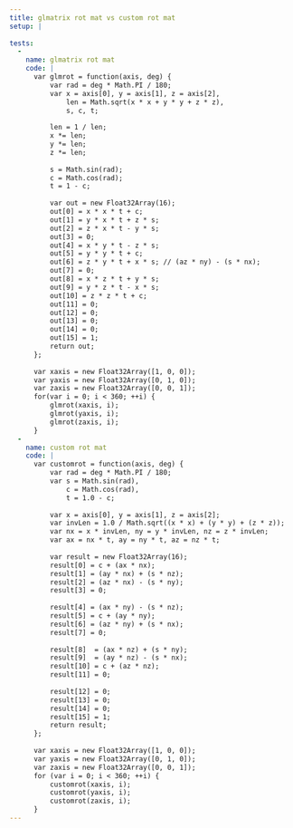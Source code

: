 ```yaml
---
title: glmatrix rot mat vs custom rot mat
setup: |
  
tests:
  -
    name: glmatrix rot mat
    code: |
      var glmrot = function(axis, deg) {
          var rad = deg * Math.PI / 180;
          var x = axis[0], y = axis[1], z = axis[2],
              len = Math.sqrt(x * x + y * y + z * z),
              s, c, t;
      
          len = 1 / len;
          x *= len;
          y *= len;
          z *= len;
      
          s = Math.sin(rad);
          c = Math.cos(rad);
          t = 1 - c;
      
          var out = new Float32Array(16);
          out[0] = x * x * t + c;
          out[1] = y * x * t + z * s;
          out[2] = z * x * t - y * s;
          out[3] = 0;
          out[4] = x * y * t - z * s;
          out[5] = y * y * t + c;
          out[6] = z * y * t + x * s; // (az * ny) - (s * nx);
          out[7] = 0;
          out[8] = x * z * t + y * s;
          out[9] = y * z * t - x * s;
          out[10] = z * z * t + c;
          out[11] = 0;
          out[12] = 0;
          out[13] = 0;
          out[14] = 0;
          out[15] = 1;
          return out;
      };
      
      var xaxis = new Float32Array([1, 0, 0]);
      var yaxis = new Float32Array([0, 1, 0]);
      var zaxis = new Float32Array([0, 0, 1]);
      for(var i = 0; i < 360; ++i) {
          glmrot(xaxis, i);
          glmrot(yaxis, i);
          glmrot(zaxis, i);
      }
  -
    name: custom rot mat
    code: |
      var customrot = function(axis, deg) {
          var rad = deg * Math.PI / 180;
          var s = Math.sin(rad),
              c = Math.cos(rad),
              t = 1.0 - c;
      
          var x = axis[0], y = axis[1], z = axis[2];
          var invLen = 1.0 / Math.sqrt((x * x) + (y * y) + (z * z));
          var nx = x * invLen, ny = y * invLen, nz = z * invLen;
          var ax = nx * t, ay = ny * t, az = nz * t;
          
          var result = new Float32Array(16);
          result[0] = c + (ax * nx);
          result[1] = (ay * nx) + (s * nz);
          result[2] = (az * nx) - (s * ny);
          result[3] = 0;
      
          result[4] = (ax * ny) - (s * nz);
          result[5] = c + (ay * ny);
          result[6] = (az * ny) + (s * nx);
          result[7] = 0;
          
          result[8]  = (ax * nz) + (s * ny);
          result[9]  = (ay * nz) - (s * nx);
          result[10] = c + (az * nz);
          result[11] = 0;
          
          result[12] = 0;
          result[13] = 0;
          result[14] = 0;
          result[15] = 1;
          return result;
      };
      
      var xaxis = new Float32Array([1, 0, 0]);
      var yaxis = new Float32Array([0, 1, 0]);
      var zaxis = new Float32Array([0, 0, 1]);
      for (var i = 0; i < 360; ++i) {
          customrot(xaxis, i);
          customrot(yaxis, i);
          customrot(zaxis, i);
      }
---
```


